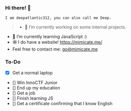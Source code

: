 ### Hi there! 👋

```I am deepatlantic312, you can also call me Deep.```

> - 🔭 I’m currently working on some internal projects.
- 🌱 I’m currently learning JavaScript :)
- 🕸️ I do have a website! https://mimicate.me/
- Feel free to contact me: go@mimicate.me

### To-Do

- [x] Get a normal laptop
- [] Win InnoCTF Junior
- [] End up my education
- [] Get a job
- [] Finish learning JS
- [] Get a certificate confirming that I know English
